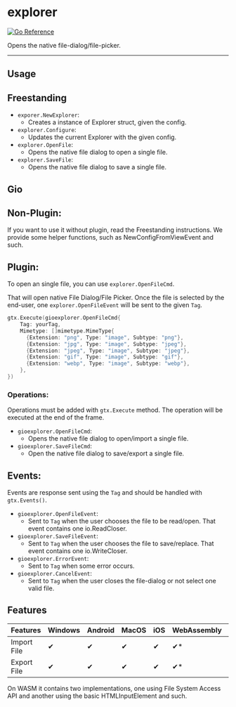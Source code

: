 # explorer

[![Go Reference](https://pkg.go.dev/badge/github.com/gio-plugins/gio-plugin/explorer.svg)](https://pkg.go.dev/github.com/gio-plugins/gio-plugin/explorer)

Opens the native file-dialog/file-picker.

--------------

## Usage

## Freestanding

- `exporer.NewExplorer`:
  - Creates a instance of Explorer struct, given the config.
- `explorer.Configure`:
  - Updates the current Explorer with the given config.
- `explorer.OpenFile`:
  - Opens the native file dialog to open a single file.
- `explorer.SaveFile`:
  - Opens the native file dialog to save a single file.

## Gio

## Non-Plugin:

If you want to use it without plugin, read the Freestanding instructions. We provide some helper functions, such as NewConfigFromViewEvent and such.

## Plugin:

To open an single file, you can use `explorer.OpenFileCmd`.

That will open native File Dialog/File Picker. Once the file is selected by the end-user,
one `explorer.OpenFileEvent` will be sent to the given `Tag`. 

```go
gtx.Execute(gioexplorer.OpenFileCmd{
    Tag: yourTag, 
    Mimetype: []mimetype.MimeType{
      {Extension: "png", Type: "image", Subtype: "png"},
      {Extension: "jpg", Type: "image", Subtype: "jpeg"},
      {Extension: "jpeg", Type: "image", Subtype: "jpeg"},
      {Extension: "gif", Type: "image", Subtype: "gif"},
      {Extension: "webp", Type: "image", Subtype: "webp"},
    },
})
```

### Operations:

Operations must be added with `gtx.Execute` method. The operation will be executed at the end of the frame.

- `gioexplorer.OpenFileCmd`:
  - Opens the native file dialog to open/import a single file.
- `gioexplorer.SaveFileCmd`:
  - Open the native file dialog to save/export a single file.

## Events:

Events are response sent using the `Tag` and should be handled with `gtx.Events()`.

- `gioexplorer.OpenFileEvent`:
  - Sent to `Tag` when the user chooses the file to be read/open. That event contains one io.ReadCloser.
- `gioexplorer.SaveFileEvent`:
  - Sent to `Tag` when the user chooses the file to save/replace. That event contains one io.WriteCloser.
- `gioexplorer.ErrorEvent`:
  - Sent to `Tag` when some error occurs.
- `gioexplorer.CancelEvent`: 
  - Sent to `Tag` when the user closes the file-dialog or not select one valid file.

## Features

| Features | Windows | Android | MacOS | iOS | WebAssembly | FreeBSD |  Linux |
| -- | -- | -- | -- | -- | -- |  -- |  -- |
| Import File |✔|✔|✔|✔|✔*|❌|❌|
| Export File |✔|✔|✔|✔|✔*|❌|❌|

On WASM it contains two implementations, one using File System Access API and another
using the basic HTMLInputElement and such.